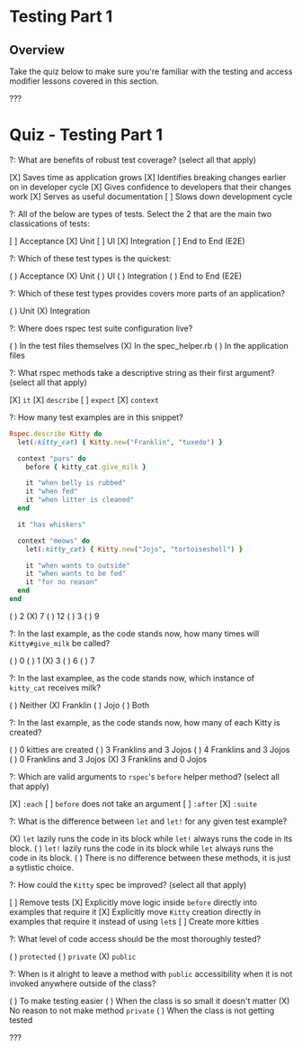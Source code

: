# Testing Part 1

## Overview

Take the quiz below to make sure you're familiar with the testing and access modifier lessons covered in this section.

???

# Quiz - Testing Part 1

?: What are benefits of robust test coverage? (select all that apply)

[X] Saves time as application grows
[X] Identifies breaking changes earlier on in developer cycle
[X] Gives confidence to developers that their changes work
[X] Serves as useful documentation
[ ] Slows down development cycle

?: All of the below are types of tests. Select the 2 that are the main two classications of tests:

[ ] Acceptance
[X] Unit
[ ] UI
[X] Integration
[ ] End to End (E2E)

?: Which of these test types is the quickest:

( ) Acceptance
(X) Unit
( ) UI
( ) Integration
( ) End to End (E2E)

?: Which of these test types provides covers more parts of an application?

( ) Unit
(X) Integration

?: Where does rspec test suite configuration live?

( ) In the test files themselves
(X) In the spec_helper.rb
( ) In the application files

?: What rspec methods take a descriptive string as their first argument? (select all that apply)

[X] `it`
[X] `describe`
[ ] `expect`
[X] `context`

?: How many test examples are in this snippet?

```ruby
Rspec.describe Kitty do
  let(:kitty_cat) { Kitty.new("Franklin", "tuxedo") }

  context "purs" do
    before { kitty_cat.give_milk }

    it "when belly is rubbed"
    it "when fed"
    it "when litter is cleaned"
  end

  it "has whiskers"

  context "meows" do
    let(:kitty_cat) { Kitty.new("Jojo", "tortoiseshell") }

    it "when wants to outside"
    it "when wants to be fed"
    it "for no reason"
  end
end
```

( ) 2
(X) 7
( ) 12
( ) 3
( ) 9

?: In the last example, as the code stands now, how many times will `Kitty#give_milk` be called?

( ) 0
( ) 1
(X) 3
( ) 6
( ) 7

?: In the last examplee, as the code stands now, which instance of `kitty_cat` receives milk?

( ) Neither
(X) Franklin
( ) Jojo
( ) Both

?: In the last example, as the code stands now, how many of each Kitty is created?

( ) 0 kitties are created
( ) 3 Franklins and 3 Jojos
( ) 4 Franklins and 3 Jojos
( ) 0 Franklins and 3 Jojos
(X) 3 Franklins and 0 Jojos

?: Which are valid arguments to `rspec`'s `before` helper method? (select all that apply)

[X] `:each`
[ ] `before` does not take an argument
[ ] `:after`
[X] `:suite`

?: What is the difference between `let` and `let!` for any given test example?

(X) `let` lazily runs the code in its block while `let!` always runs the code in its block.
( ) `let!` lazily runs the code in its block while `let` always runs the code in its block.
( ) There is no difference between these methods, it is just a sytlistic choice.

?: How could the `Kitty` spec be improved? (select all that apply)

[ ] Remove tests
[X] Explicitly move logic inside `before` directly into examples that require it
[X] Explicitly move `Kitty` creation directly in examples that require it instead of using `let`s
[ ] Create more kitties

?: What level of code access should be the most thoroughly tested?

( ) `protected`
( ) `private`
(X) `public`

?: When is it alright to leave a method with `public` accessibility when it is not invoked anywhere outside of the class?

( ) To make testing easier
( ) When the class is so small it doesn't matter
(X) No reason to not make method `private`
( ) When the class is not getting tested

???
